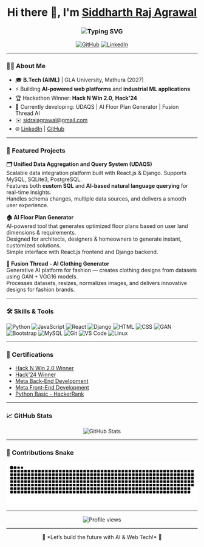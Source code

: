 <h1 align="center">Hi there 👋, I'm <a href="https://www.linkedin.com/in/siddharth1706/" target="_blank">Siddharth Raj Agrawal</a> </h1>

<h3 align="center">
  <img src="https://readme-typing-svg.demolab.com?font=Fira+Code&pause=1000&color=1D9BF0&center=true&width=700&lines=AI+%26+ML+Developer+%7C+Full+Stack+Web+Developer;Generative+AI+%7C+VGG16+%7C+GAN+Explorer;Building+Industrial+AI+Solutions+for+Real+World+Impact;Winner+Hackathons+%7C+HackNWin+%7C+Hack'24" alt="Typing SVG" />
</h3>

<p align="center">
  <a href="https://github.com/Sidrajagrawal"><img src="https://img.shields.io/github/followers/Sidrajagrawal?label=GitHub&style=social" alt="GitHub"></a>
  <a href="https://www.linkedin.com/in/siddharth1706/"><img src="https://img.shields.io/badge/LinkedIn-blue?logo=linkedin&style=flat-square" alt="LinkedIn"></a>
</p>

---

### 🧑‍💻 About Me

- 🎓 **B.Tech (AIML)** | GLA University, Mathura (2027)
- ⚡ Building **AI-powered web platforms** and **industrial ML applications**
- 🏆 Hackathon Winner: **Hack N Win 2.0**, **Hack'24**
- 🚀 Currently developing: UDAQS | AI Floor Plan Generator | Fusion Thread AI
- ✉️ [sidrajagrawal@gmail.com](mailto:sidrajagrawal@gmail.com)
- 🌐 [LinkedIn](https://www.linkedin.com/in/siddharth1706/) | [GitHub](https://github.com/Sidrajagrawal)

---

### 🚀 Featured Projects

**🗂️ Unified Data Aggregation and Query System (UDAQS)**  
Scalable data integration platform built with React.js & Django. Supports MySQL, SQLite3, PostgreSQL.  
Features both **custom SQL** and **AI-based natural language querying** for real-time insights.  
Handles schema changes, multiple data sources, and delivers a smooth user experience.

**🏠 AI Floor Plan Generator**  
AI-powered tool that generates optimized floor plans based on user land dimensions & requirements.  
Designed for architects, designers & homeowners to generate instant, customized solutions.  
Simple interface with React.js frontend and Django backend.

**👗 Fusion Thread - AI Clothing Generator**  
Generative AI platform for fashion — creates clothing designs from datasets using GAN + VGG16 models.  
Processes datasets, resizes, normalizes images, and delivers innovative designs for fashion brands.

---

### 🛠️ Skills & Tools

![Python](https://img.shields.io/badge/-Python-3776AB?logo=python&logoColor=white&style=flat)
![JavaScript](https://img.shields.io/badge/-JavaScript-F7DF1E?logo=javascript&logoColor=black&style=flat)
![React](https://img.shields.io/badge/-React-61DAFB?logo=react&logoColor=white&style=flat)
![Django](https://img.shields.io/badge/-Django-092E20?logo=django&logoColor=white&style=flat)
![HTML](https://img.shields.io/badge/-HTML5-E34F26?logo=html5&logoColor=white&style=flat)
![CSS](https://img.shields.io/badge/-CSS3-1572B6?logo=css3&logoColor=white&style=flat)
![GAN](https://img.shields.io/badge/-GAN-8A2BE2?style=flat)
![Bootstrap](https://img.shields.io/badge/-Bootstrap-7952B3?logo=bootstrap&logoColor=white&style=flat)
![MySQL](https://img.shields.io/badge/-MySQL-4479A1?logo=mysql&logoColor=white&style=flat)
![Git](https://img.shields.io/badge/-Git-F05032?logo=git&logoColor=white&style=flat)
![VS Code](https://img.shields.io/badge/-VS%20Code-007ACC?logo=visual-studio-code&logoColor=white&style=flat)
![Linux](https://img.shields.io/badge/-Linux-FCC624?logo=linux&logoColor=black&style=flat)

---

### 📜 Certifications

- [Hack N Win 2.0 Winner](https://drive.google.com/file/d/1HSDCt6vva3dEOYYuoa1v_J2TFoxloehy/view?usp=sharing)
- [Hack'24 Winner](#)
- [Meta Back-End Development](https://coursera.org/share/48fb5370ac076a0c25385f4862ba88ab)
- [Meta Front-End Development](https://coursera.org/share/4ede9c4ba52ee7f19adb871d122698d8)
- [Python Basic - HackerRank](https://www.hackerrank.com/certificates/e57c06e51de9)

---

### 📈 GitHub Stats

<p align="center">
  <img src="https://github-readme-stats.vercel.app/api?username=Sidrajagrawal&show_icons=true&theme=tokyonight&hide_title=true" alt="GitHub Stats" />
</p>

---

### 🐍 Contributions Snake

<p align="center">
  <img src="https://raw.githubusercontent.com/platane/platane/output/github-contribution-grid-snake.svg" alt="snake" />
</p>

---


<p align="center">
  <img src="https://komarev.com/ghpvc/?username=Sidrajagrawal&label=Profile%20views&color=1D9BF0&style=flat" alt="Profile views" />
</p>

---

<p align="center">
  🚀 *Let’s build the future with AI & Web Tech!* 🚀
</p>
